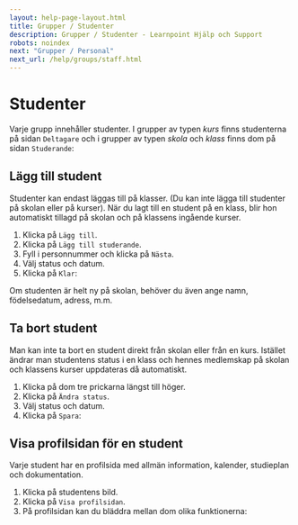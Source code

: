 ```yaml
---
layout: help-page-layout.html
title: Grupper / Studenter
description: Grupper / Studenter - Learnpoint Hjälp och Support
robots: noindex
next: "Grupper / Personal"
next_url: /help/groups/staff.html
---
```


# Studenter

<!-- only-in-swedish.html -->

Varje grupp innehåller studenter. I grupper av typen *kurs* finns studenterna på sidan `Deltagare` och i grupper av typen *skola* och *klass* finns dom på sidan `Studerande`:

<!-- desktop-screenshot.html, { src: "_assets/students.png", alt: "Studenter", theme: "light" } -->


## Lägg till student

Studenter kan endast läggas till på klasser. (Du kan inte lägga till studenter på skolan eller på kurser). När du lagt till en student på en klass, blir hon automatiskt tillagd på skolan och på klassens ingående kurser.

1. Klicka på `Lägg till`.
2. Klicka på `Lägg till studerande`.
3. Fyll i personnummer och klicka på `Nästa`.
4. Välj status och datum.
5. Klicka på `Klar`:

<!-- desktop-recording.html, { src: "_assets/add-student.mp4", alt: "Lägg till student", theme: "light" } -->

Om studenten är helt ny på skolan, behöver du även ange namn, födelsedatum, adress, m.m.


## Ta bort student

Man kan inte ta bort en student direkt från skolan eller från en kurs. Istället ändrar man studentens status i en klass och hennes medlemskap på skolan och klassens kurser uppdateras då automatiskt.

1. Klicka på dom tre prickarna längst till höger.
2. Klicka på `Ändra status`.
3. Välj status och datum.
4. Klicka på `Spara`:

<!-- desktop-recording.html, { src: "_assets/remove-student.mp4", alt: "Ta bort student", theme: "light" } -->


## Visa profilsidan för en student

Varje student har en profilsida med allmän information, kalender, studieplan och dokumentation.

1. Klicka på studentens bild.
2. Klicka på `Visa profilsidan`.
3. På profilsidan kan du bläddra mellan dom olika funktionerna:

<!-- desktop-recording.html, { src: "_assets/view-student-profile-page.mp4", alt: "Visa profilsidan för en student", theme: "light" } -->

